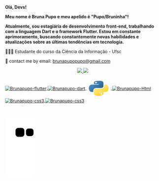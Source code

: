 <p><strong>Olá, Devs!</strong></p>
<p><strong>Meu nome é Bruna Pupo e meu apelido é "Pupo/Bruninha"!</strong></p>

<p><strong>Atualmente, sou estagiária de desenvolvimento front-end, trabalhando com a linguagem Dart e o framework Flutter. Estou em constante aprimoramento, buscando constantemente novas habilidades e atualizações sobre as últimas tendências em tecnologia.</strong></p>

👩🏽‍🎓 Estudante do curso da Ciência da Informação - Ufsc


📧 contact me by email: brunapupopupo@gmail.com

<div align="center">
  <a href="https://github.com/Brunapupo">
  <img height="180em" src="https://github-readme-stats.vercel.app/api?username=Brunapupo&show_icons=true&theme=tokyonight&include_all_commits=true&count_private=true"/>
  <img height="180em" src="https://github-readme-stats.vercel.app/api/top-langs/?username=Brunapupo&layout=compact&langs_count=7&theme=tokyonight"/>
</div>
<div style="display: inline_block"><br>

<img align="center" alt="Brunapupo-flutter" height="60" width="80" src="https://cdn.jsdelivr.net/gh/devicons/devicon/icons/flutter/flutter-original.svg">
<img align="center" alt="Brunapupo-dart" height="60" width="80" src="https://cdn.jsdelivr.net/gh/devicons/devicon/icons/dart/dart-original.svg">     
<img align="center" alt="Brunapupo-Python" height="60" width="80" src="https://raw.githubusercontent.com/devicons/devicon/master/icons/python/python-original.svg">
<img align="center" alt="Brunapupo-Html" height="60" width="80" src="https://cdn.jsdelivr.net/gh/devicons/devicon/icons/html5/html5-original.svg">
<img align="center" alt="Brunapupo-css3" height="60" width="80" src="https://cdn.jsdelivr.net/gh/devicons/devicon/icons/css3/css3-original.svg">
<img align="center" alt="Brunapupo-css3" height="60" width="80" src="https://cdn.jsdelivr.net/gh/devicons/devicon/icons/javascript/javascript-original.svg">
          
        
</div>
	
<br>
	

	
##
	
<div> 
<!--   <a href="https://www.linkedin.com/in/rafaella-ballerini-45875016a" target="_blank"><img src="https://www.linkedin.com/in/bruna-dias-pupo-0ab221199/target="target="_blank"></a>  -->
 
  ![Snake animation](https://github.com/rafaballerini/rafaballerini/blob/output/github-contribution-grid-snake.svg)
 
</div>
	
	
